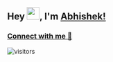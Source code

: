 ## Hey <img src="https://github.com/TheDudeThatCode/TheDudeThatCode/blob/master/Assets/Hi.gif" width="29">, I'm [Abhishek!](https://bio.link/abhishekk) 

### [Connect with me 💬](https://www.linkedin.com/in/abhishek-kudal) 
![visitors](https://visitor-badge.laobi.icu/badge?page_id=AbhishekKudal.AbhishekKudal)

<!--
**AbhishekKudal/AbhishekKudal** is a ✨ _special_ ✨ repository because its `README.md` (this file) appears on your GitHub profile.

Here are some ideas to get you started:

- 🔭 I’m currently working on ...
- 🌱 I’m currently learning ...
- 👯 I’m looking to collaborate on ...
- 🤔 I’m looking for help with ...
- 💬 Ask me about ...
- 📫 How to reach me: ...
- 😄 Pronouns: ...
- ⚡ Fun fact: ...
-->
